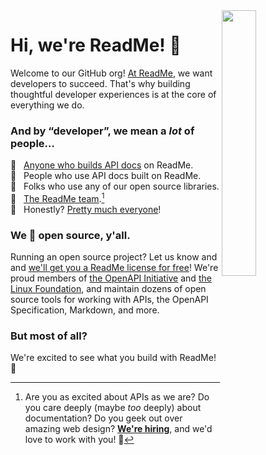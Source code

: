 <img align="right" width="33%" style="margin-bottom: 2em" src="https://owlbertsio-resized.s3.amazonaws.com/Popper.psd.full.png">

# Hi, we're ReadMe! :wave:

Welcome to our GitHub org! [At ReadMe][readme], we want developers to succeed. That's why building thoughtful developer experiences is at the core of everything we do.

### And by “developer”, we mean a _lot_ of people…

:memo:   [Anyone who builds API docs](https://readme.com/customers) on ReadMe. <br>
:monocle_face:   People who use API docs built on ReadMe. <br>
:floppy_disk:   Folks who use any of our open source libraries. <br>
:dancers:   [The ReadMe team](https://readme.com/about).[^come-work-with-us] <br>
:rainbow:   Honestly? [Pretty much everyone](http://amiarealdeveloper.com)!

### We :blue_heart: open source, y'all.

Running an open source project? Let us know and and [we'll get you a ReadMe license for free](https://docs.readme.com/docs/upgrade-plan#open-source)! We're proud members of [the OpenAPI Initiative](https://www.openapis.org/) and [the Linux Foundation](https://www.linuxfoundation.org/), and maintain dozens of open source tools for working with APIs, the OpenAPI Specification, Markdown, and more.

### But most of all?

We're excited to see what you build with ReadMe! :owl:

[readme]: https://readme.com
[api]: https://github.com/readmeio/api "magically generates SDKs from an OpenAPI definition :magic_wand:"
[markdown]: https://github.com/readmeio/markdown "our ReadMe-flavored Markdown parser and React-based rendering engine :writing_hand:"
[rdme]: https://github.com/readmeio/rdme "the official ReadMe CLI and GitHub Action :shell:"

[^come-work-with-us]: Are you as excited about APIs as we are? Do you care deeply (maybe _too_ deeply) about documentation? Do you geek out over amazing web design? [**We're hiring**](https://readme.com/careers), and we'd love to work with you! 🎉
